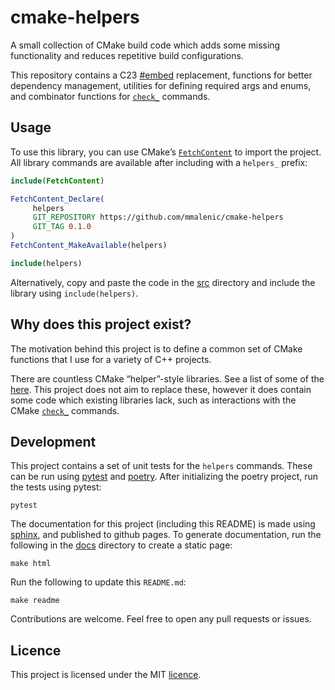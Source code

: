 <!-- This README.md is generated from docs/readme.rst. -->

# cmake-helpers

A small collection of CMake build code which adds some missing functionality and reduces repetitive build
configurations.

This repository contains a C23 [#embed](https://en.cppreference.com/w/c/preprocessor/embed) replacement, functions for better dependency management, utilities for
defining required args and enums, and combinator functions for [`check_`](https://cmake.org/cmake/help/latest/module/CheckSymbolExists.html#command:check_symbol_exists) commands.

## Usage

To use this library, you can use CMake’s [`FetchContent`](https://cmake.org/cmake/help/latest/module/FetchContent.html#module:FetchContent) to import the project. All library
commands are available after including with a `helpers_` prefix:

```cmake
include(FetchContent)

FetchContent_Declare(
     helpers
     GIT_REPOSITORY https://github.com/mmalenic/cmake-helpers
     GIT_TAG 0.1.0
)
FetchContent_MakeAvailable(helpers)

include(helpers)
```

Alternatively, copy and paste the code in the [src](https://github.com/mmalenic/cmake-helpers/tree/main/src) directory
and include the library using `include(helpers)`.

## Why does this project exist?

The motivation behind this project is to define a common set of CMake functions that I use for a variety of C++ projects.

There are countless CMake “helper”-style libraries. See a list of some of the [here](https://github.com/onqtam/awesome-cmake).
This project does not aim to replace these, however it does contain some code which existing libraries lack,
such as interactions with the CMake [`check_`](https://cmake.org/cmake/help/latest/module/CheckSymbolExists.html#command:check_symbol_exists) commands.

## Development

This project contains a set of unit tests for the `helpers` commands. These can be run using [pytest](https://docs.pytest.org/en/stable/) and [poetry](https://python-poetry.org/).
After initializing the poetry project, run the tests using pytest:

```shell
pytest
```

The documentation for this project (including this README) is made using [sphinx](https://www.sphinx-doc.org/en/master/), and published to github pages.
To generate documentation, run the following in the [docs](https://github.com/mmalenic/cmake-helpers/tree/main/docs) directory to create a static page:

```shell
make html
```

Run the following to update this `README.md`:

```shell
make readme
```

Contributions are welcome. Feel free to open any pull requests or issues.

## Licence

This project is licensed under the MIT [licence](https://github.com/mmalenic/cmake-helpers/blob/main/LICENSE).
